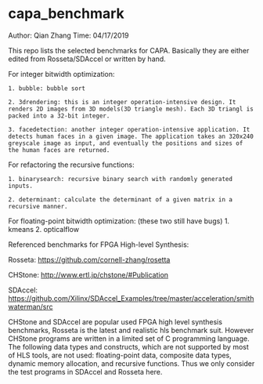 # capa_benchmark

Author: Qian Zhang
Time: 04/17/2019

This repo lists the selected benchmarks for CAPA. Basically they are either edited from Rosseta/SDAccel or written by hand.

For integer bitwidth optimization:
	
	1. bubble: bubble sort

	2. 3drendering: this is an integer operation-intensive design. It renders 2D images from 3D models(3D triangle mesh). Each 3D triangl is packed into a 32-bit integer.

	3. facedetection: another integer operation-intensive application. It detects human faces in a given image. The application takes an 320x240 greyscale image as input, and eventually the positions and sizes of the human faces are returned.

For refactoring the recursive functions:

	1. binarysearch: recursive binary search with randomly generated inputs.

	2. determinant: calculate the determinant of a given matrix in a recursive manner.

For floating-point bitwidth optimization: (these two still have bugs)
	1. kmeans
	2. opticalflow

Referenced benchmarks for FPGA High-level Synthesis:

Rosseta: https://github.com/cornell-zhang/rosetta

CHStone: http://www.ertl.jp/chstone/#Publication

SDAccel: https://github.com/Xilinx/SDAccel_Examples/tree/master/acceleration/smithwaterman/src

CHStone and SDAccel are popular used FPGA high level synthesis benchmarks, Rosseta is the latest and realistic hls benchmark suit. However CHStone programs are written in a limited set of C programming language. The following data types and constructs, which are not supported by most of HLS tools, are not used: floating-point data, composite data types, dynamic memory allocation, and recursive functions. Thus we only consider the test programs in SDAccel and Rosseta here.
